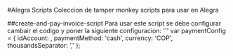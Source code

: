 #Alegra Scripts
Coleccion de tamper monkey scripts para usar en Alegra

##create-and-pay-invoice-script
Para usar este script se debe configurar cambair el codigo y poner la siguiente configuracion:
'''
var paymentConfig = {
	idAccount: <id de la cuenta de banco>,
	paymentMethod: 'cash',
	currency: 'COP',
	thousandsSeparator: ','
};
